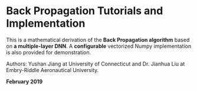 # Back Propagation Tutorials and Implementation
This is a mathematical derivation of the **Back Propagation algorithm** based on **a multiple-layer DNN**.  A **configurable** vectorized Numpy implementation is also provided for demonstration.

Authors: Yushan Jiang at University of Connecticut and Dr. Jianhua Liu at Embry-Riddle Aeronautical University.

**February 2019**
